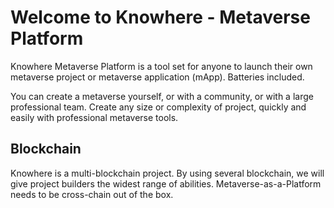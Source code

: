 # Welcome to Knowhere - Metaverse Platform

Knowhere Metaverse Platform is a tool set for anyone to launch their own metaverse project or metaverse application (mApp). Batteries included.

You can create a metaverse yourself, or with a community, or with a large professional team. 
Create any size or complexity of project, quickly and easily with professional metaverse tools.

## Blockchain
Knowhere is a multi-blockchain project. 
By using several blockchain, we will give project builders the widest range of abilities. 
Metaverse-as-a-Platform needs to be cross-chain out of the box.






